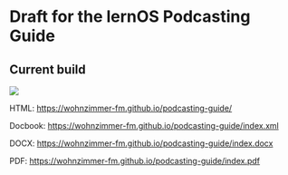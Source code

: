 # Draft for the lernOS Podcasting Guide

## Current build

![](https://github.com/Wohnzimmer-FM/podcasting-guide/workflows/CI/badge.svg)

HTML: https://wohnzimmer-fm.github.io/podcasting-guide/

Docbook: https://wohnzimmer-fm.github.io/podcasting-guide/index.xml

DOCX: https://wohnzimmer-fm.github.io/podcasting-guide/index.docx

PDF: https://wohnzimmer-fm.github.io/podcasting-guide/index.pdf